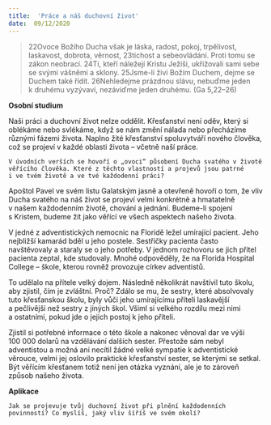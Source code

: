 ```yaml
---
title:  'Práce a náš duchovní život'
date:  09/12/2020
---
```


> <p></p>
> 22Ovoce Božího Ducha však je láska, radost, pokoj, trpělivost, laskavost, dobrota, věrnost, 23tichost a sebeovládání. Proti tomu se zákon neobrací. 24Ti, kteří náležejí Kristu Ježíši, ukřižovali sami sebe se svými vášněmi a sklony. 25Jsme-li živi Božím Duchem, dejme se Duchem také řídit. 26Nehledejme prázdnou slávu, nebuďme jeden k druhému vyzývaví, nezáviďme jeden druhému. (Ga 5,22–26)

**Osobní studium**

Naši práci a duchovní život nelze oddělit. Křesťanství není oděv, který si oblékáme nebo svlékáme, když se nám změní nálada nebo přecházíme různými fázemi života. Naplno žité křesťanství spoluvytváří nového člověka, což se projeví v každé oblasti života – včetně naší práce.

`V úvodních verších se hovoří o „ovoci“ působení Ducha svatého v životě věřícího člověka. Které z těchto vlastností a projevů jsou patrné i ve tvém životě a ve tvé každodenní práci?`

Apoštol Pavel ve svém listu Galatským jasně a otevřeně hovoří o tom, že vliv Ducha svatého na náš život se projeví velmi konkrétně a hmatatelně v našem každodenním životě, chování a jednání. Budeme-li spojeni s Kristem, budeme žít jako věřící ve všech aspektech našeho života.

V jedné z adventistických nemocnic na Floridě ležel umírající pacient. Jeho nejbližší kamarád bděl u jeho postele. Sestřičky pacienta často navštěvovaly a staraly se o jeho potřeby. V jednom rozhovoru se jich přítel pacienta zeptal, kde studovaly. Mnohé odpověděly, že na Florida Hospital College – škole, kterou rovněž provozuje církev adventistů.

To udělalo na přítele velký dojem. Následně několikrát navštívil tuto školu, aby zjistil, čím je zvláštní. Proč? Zdálo se mu, že sestry, které absolvovaly tuto křesťanskou školu, byly vůči jeho umírajícímu příteli laskavější a pečlivější než sestry z jiných škol. Všiml si velkého rozdílu mezi nimi a ostatními, pokud jde o jejich postoj k jeho příteli.

Zjistil si potřebné informace o této škole a nakonec věnoval dar ve výši 100 000 dolarů na vzdělávání dalších sester. Přestože sám nebyl adventistou a možná ani necítil žádné velké sympatie k adventistické věrouce, velmi jej oslovilo praktické křesťanství sester, se kterými se setkal. Být věřícím křesťanem totiž není jen otázka vyznání, ale je to zároveň způsob našeho života.

**Aplikace**

`Jak se projevuje tvůj duchovní život při plnění každodenních povinností? Co myslíš, jaký vliv šíříš ve svém okolí?`